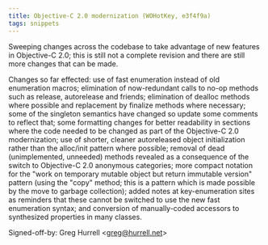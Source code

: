 ```yaml
---
title: Objective-C 2.0 modernization (WOHotKey, e3f4f9a)
tags: snippets
---
```


Sweeping changes across the codebase to take advantage of new features in Objective-C 2.0; this is still not a complete revision and there are still more changes that can be made.

Changes so far effected: use of fast enumeration instead of old enumeration macros; elimination of now-redundant calls to no-op methods such as release, autorelease and friends; elimination of dealloc methods where possible and replacement by finalize methods where necessary; some of the singleton semantics have changed so update some comments to reflect that; some formatting changes for better readability in sections where the code needed to be changed as part of the Objective-C 2.0 modernization; use of shorter, cleaner autoreleased object initialization rather than the alloc/init pattern where possible; removal of dead (unimplemented, unneeded) methods revealed as a consequence of the switch to Objective-C 2.0 anonymous categories; more compact notation for the "work on temporary mutable object but return immutable version" pattern (using the "copy" method; this is a pattern which is made possible by the move to garbage collection); added notes at key-enumeration sites as reminders that these cannot be switched to use the new fast enumeration syntax; and conversion of manually-coded accessors to synthesized properties in many classes.

Signed-off-by: Greg Hurrell &lt;greg@hurrell.net&gt;
